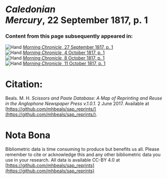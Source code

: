 # *Caledonian Mercury*, 22 September 1817, p. 1  
  
### Content from this page subsequently appeared in:  
![Hand](http://scissorsandpaste.net/wp-content/uploads/2017/06/smallhandpointer.png) [*Morning Chronicle*, 27 September 1817, p. 1](https://mhbeals.github.io/sap_html/Morning-Chronicle/Morning-Chronicle-27-September-1817-p-1)  
![Hand](http://scissorsandpaste.net/wp-content/uploads/2017/06/smallhandpointer.png) [*Morning Chronicle*, 4 October 1817, p. 1](https://mhbeals.github.io/sap_html/Morning-Chronicle/Morning-Chronicle-4-October-1817-p-1)  
![Hand](http://scissorsandpaste.net/wp-content/uploads/2017/06/smallhandpointer.png) [*Morning Chronicle*, 8 October 1817, p. 1](https://mhbeals.github.io/sap_html/Morning-Chronicle/Morning-Chronicle-8-October-1817-p-1)  
![Hand](http://scissorsandpaste.net/wp-content/uploads/2017/06/smallhandpointer.png) [*Morning Chronicle*, 11 October 1817, p. 1](https://mhbeals.github.io/sap_html/Morning-Chronicle/Morning-Chronicle-11-October-1817-p-1)  


# Citation: 

Beals. M. H. *Scissors and Paste Database: A Map of Reprinting and Reuse in the Anglophone Newspaper Press v.1.0.1.* 2 June 2017. Available at [https://github.com/mhbeals/sap_reprints/](https://github.com/mhbeals/sap_reprints/). 

# Nota Bona

Bibliometric data is time consuming to produce but benefits us all. Please remember to cite or acknowledge this and any other bibliometric data you use in your research. All data is available CC-BY 4.0 at [https://github.com/mhbeals/sap_reprints](https://github.com/mhbeals/sap_reprints)